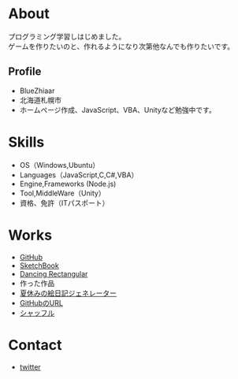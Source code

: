 # About
プログラミング学習しはじめました。  
ゲームを作りたいのと、作れるようになり次第他なんでも作りたいです。


## Profile
- BlueZhiaar
- 北海道札幌市
- ホームページ作成、JavaScript、VBA、Unityなど勉強中です。


# Skills
- OS（Windows,Ubuntu）
- Languages（JavaScript,C,C#,VBA）
- Engine,Frameworks (Node.js)
- Tool,MiddleWare（Unity）
- 資格、免許（ITパスポート）

# Works
- [GitHub](https://github.com/BlueZhiaar)
- [SketchBook](https://www.openprocessing.org/sketch/961801)
- [Dancing Rectangular](https://www.openprocessing.org/sketch/959865)
-  作った作品
- [夏休みの絵日記ジェネレーター](https://bluezhiaar.github.io/summer-diary/index.html)
- [GitHubのURL](https://github.com/BlueZhiaar/summer-diary)
- [シャッフル](https://github.com/BlueZhiaar/shufflehubot)


 
# Contact
- [twitter](https://twitter.com/home)
